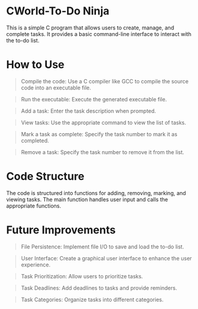 # CWorld-To-Do Ninja
This is a simple C program that allows users to create, manage, and complete tasks. It provides a basic command-line interface to interact with the to-do list.
# How to Use
>Compile the code: Use a C compiler like GCC to compile the source code into an executable file.

>Run the executable: Execute the generated executable file.

>Add a task: Enter the task description when prompted.

>View tasks: Use the appropriate command to view the list of tasks.

>Mark a task as complete: Specify the task number to mark it as completed.

>Remove a task: Specify the task number to remove it from the list.

# Code Structure
The code is structured into functions for adding, removing, marking, and viewing tasks. The main function handles user input and calls the appropriate functions.

# Future Improvements
> File Persistence: Implement file I/O to save and load the to-do list.

>User Interface: Create a graphical user interface to enhance the user experience.

>Task Prioritization: Allow users to prioritize tasks.

>Task Deadlines: Add deadlines to tasks and provide reminders.

>Task Categories: Organize tasks into different categories.
